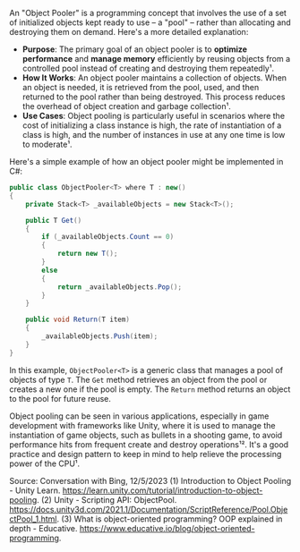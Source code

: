 An "Object Pooler" is a programming concept that involves the use of a set of initialized objects kept ready to use – a "pool" – rather than allocating and destroying them on demand. Here's a more detailed explanation:

- **Purpose**: The primary goal of an object pooler is to **optimize performance** and **manage memory** efficiently by reusing objects from a controlled pool instead of creating and destroying them repeatedly¹.
- **How It Works**: An object pooler maintains a collection of objects. When an object is needed, it is retrieved from the pool, used, and then returned to the pool rather than being destroyed. This process reduces the overhead of object creation and garbage collection¹.
- **Use Cases**: Object pooling is particularly useful in scenarios where the cost of initializing a class instance is high, the rate of instantiation of a class is high, and the number of instances in use at any one time is low to moderate¹.

Here's a simple example of how an object pooler might be implemented in C#:

```csharp
public class ObjectPooler<T> where T : new()
{
    private Stack<T> _availableObjects = new Stack<T>();

    public T Get()
    {
        if (_availableObjects.Count == 0)
        {
            return new T();
        }
        else
        {
            return _availableObjects.Pop();
        }
    }

    public void Return(T item)
    {
        _availableObjects.Push(item);
    }
}
```

In this example, `ObjectPooler<T>` is a generic class that manages a pool of objects of type `T`. The `Get` method retrieves an object from the pool or creates a new one if the pool is empty. The `Return` method returns an object to the pool for future reuse.

Object pooling can be seen in various applications, especially in game development with frameworks like Unity, where it is used to manage the instantiation of game objects, such as bullets in a shooting game, to avoid performance hits from frequent create and destroy operations¹². It's a good practice and design pattern to keep in mind to help relieve the processing power of the CPU¹.

Source: Conversation with Bing, 12/5/2023
(1) Introduction to Object Pooling - Unity Learn. https://learn.unity.com/tutorial/introduction-to-object-pooling.
(2) Unity - Scripting API: ObjectPool<T0>. https://docs.unity3d.com/2021.1/Documentation/ScriptReference/Pool.ObjectPool_1.html.
(3) What is object-oriented programming? OOP explained in depth - Educative. https://www.educative.io/blog/object-oriented-programming.